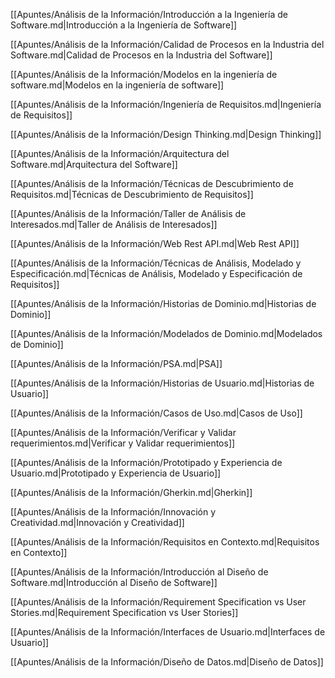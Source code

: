 [[Apuntes/Análisis de la Información/Introducción a la Ingeniería de Software.md|Introducción a la Ingeniería de Software]]

[[Apuntes/Análisis de la Información/Calidad de Procesos en la Industria del Software.md|Calidad de Procesos en la Industria del Software]]

[[Apuntes/Análisis de la Información/Modelos en la ingeniería de software.md|Modelos en la ingeniería de software]]

[[Apuntes/Análisis de la Información/Ingeniería de Requisitos.md|Ingeniería de Requisitos]]

[[Apuntes/Análisis de la Información/Design Thinking.md|Design Thinking]]

[[Apuntes/Análisis de la Información/Arquitectura del Software.md|Arquitectura del Software]]

[[Apuntes/Análisis de la Información/Técnicas de Descubrimiento de Requisitos.md|Técnicas de Descubrimiento de Requisitos]]

[[Apuntes/Análisis de la Información/Taller de Análisis de Interesados.md|Taller de Análisis de Interesados]]

[[Apuntes/Análisis de la Información/Web Rest API.md|Web Rest API]]

[[Apuntes/Análisis de la Información/Técnicas de Análisis, Modelado y Especificación.md|Técnicas de Análisis, Modelado y Especificación de Requisitos]]

[[Apuntes/Análisis de la Información/Historias de Dominio.md|Historias de Dominio]]

[[Apuntes/Análisis de la Información/Modelados de Dominio.md|Modelados de Dominio]]

[[Apuntes/Análisis de la Información/PSA.md|PSA]]

[[Apuntes/Análisis de la Información/Historias de Usuario.md|Historias de Usuario]]

[[Apuntes/Análisis de la Información/Casos de Uso.md|Casos de Uso]]

[[Apuntes/Análisis de la Información/Verificar y Validar requerimientos.md|Verificar y Validar requerimientos]]

[[Apuntes/Análisis de la Información/Prototipado y Experiencia de Usuario.md|Prototipado y Experiencia de Usuario]]

[[Apuntes/Análisis de la Información/Gherkin.md|Gherkin]]

[[Apuntes/Análisis de la Información/Innovación y Creatividad.md|Innovación y Creatividad]]

[[Apuntes/Análisis de la Información/Requisitos en Contexto.md|Requisitos en Contexto]]

[[Apuntes/Análisis de la Información/Introducción al Diseño de Software.md|Introducción al Diseño de Software]]

[[Apuntes/Análisis de la Información/Requirement Specification vs User Stories.md|Requirement Specification vs User Stories]]

[[Apuntes/Análisis de la Información/Interfaces de Usuario.md|Interfaces de Usuario]]

[[Apuntes/Análisis de la Información/Diseño de Datos.md|Diseño de Datos]]